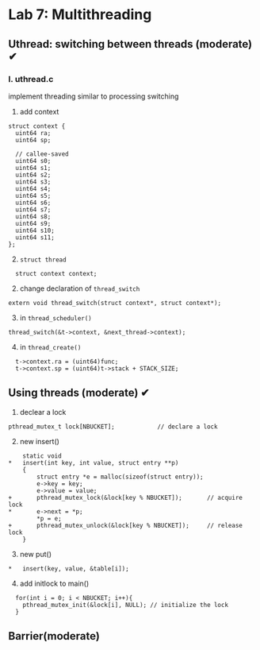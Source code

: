 # Lab 7: Multithreading
## Uthread: switching between threads (moderate) ✔
### I. uthread.c
implement threading similar to processing switching
1. add context
```
struct context {
  uint64 ra;
  uint64 sp;

  // callee-saved
  uint64 s0;
  uint64 s1;
  uint64 s2;
  uint64 s3;
  uint64 s4;
  uint64 s5;
  uint64 s6;
  uint64 s7;
  uint64 s8;
  uint64 s9;
  uint64 s10;
  uint64 s11;
};
```
2. `struct thread`
```
  struct context context;
```
2. change declaration of `thread_switch`
```
extern void thread_switch(struct context*, struct context*);
```
3. in `thread_scheduler()`
```
thread_switch(&t->context, &next_thread->context);
```
4. in `thread_create()`
```
  t->context.ra = (uint64)func;
  t->context.sp = (uint64)t->stack + STACK_SIZE;
```
## Using threads (moderate) ✔
1. declear a lock
```
pthread_mutex_t lock[NBUCKET];            // declare a lock
```
2. new insert()
```
    static void 
*   insert(int key, int value, struct entry **p)
    {
        struct entry *e = malloc(sizeof(struct entry));
        e->key = key;
        e->value = value;
+       pthread_mutex_lock(&lock[key % NBUCKET]);       // acquire lock
*       e->next = *p;
        *p = e;
+       pthread_mutex_unlock(&lock[key % NBUCKET]);     // release lock
    }
```
3. new put()
```
*   insert(key, value, &table[i]);
```
4. add initlock to main()
```
  for(int i = 0; i < NBUCKET; i++){
    pthread_mutex_init(&lock[i], NULL); // initialize the lock
  }
```
## Barrier(moderate)